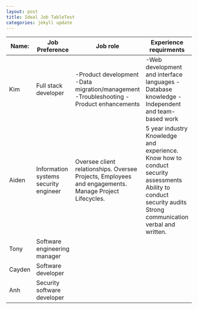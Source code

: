```yaml
---
layout: post
title: Ideal Job TableTest
categories: jekyll update
---
```


| Name:  | Job Preference  | Job role  | Experience requirments  | Common elements  | Unique?  | Career plan similarities/differences  |
|---|---|---|---|---|---|---|
| Kim  | Full stack developer  | -Product development -Data migration/management -Troubleshooting -Product enhancements | -Web development and interface languages -Database knowledge -Independent and team-based work  | Communication and teamwork, time management  | Web development and interface languages (eg. HTML, CSS)  | Similar: Communication, proven independent and team-based work Different: Experience using web development languages  |
| Aiden  | Information systems security engineer | Oversee client relationships. Oversee Projects, Employees and engagements. Manage Project Lifecycles.  | 5 year industry Knowledge and experience. Know how to conduct security assessments Ability to conduct security audits Strong communication verbal and written.  | Communication requirements Project management skills Technical Knowledge based on information systems.  | Ability to conduct security audits Knowledge on information security standards or governance frameworks  | Similar: Management roles that require strong communication skills. Different: Knowledge of overall information systems governance frameworks and standards.  |
| Tony  | Software engineering manager  |   |   |   |   |   |
| Cayden  | Software developer  |   |   |   |   |   |
| Anh  | Security software developer  |   |   |   |   |   |